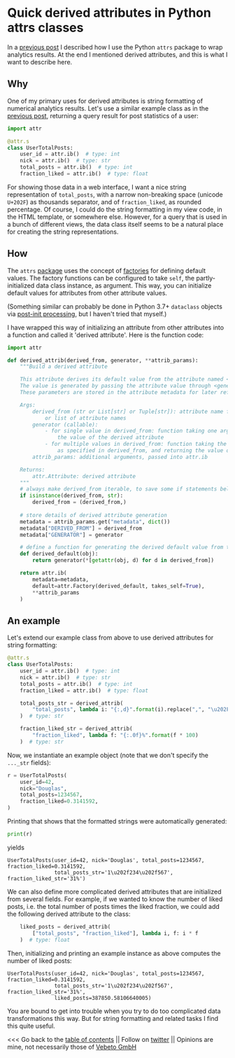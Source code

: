 # Quick derived attributes in Python attrs classes

In a [previous post](attrs_dataclasses_results.md) I described how I use the Python ``attrs`` package
to wrap analytics results. 
At the end I mentioned derived attributes, and this is what I want to describe here.


## Why

One of my primary uses for derived attributes is string formatting of numerical analytics results.
Let's use a similar example class as in the [previous post](attrs_dataclasses_results.md), returning
a query result for post statistics of a user:
```python
import attr

@attr.s
class UserTotalPosts:
    user_id = attr.ib()  # type: int
    nick = attr.ib()  # type: str
    total_posts = attr.ib()  # type: int
    fraction_liked = attr.ib()  # type: float
```

For showing those data in a web interface, I want a nice string representation of ``total_posts``,
with a narrow non-breaking space (unicode ``U+202F``) as thousands separator,
and of ``fraction_liked``, as rounded percentage.
Of course, I could do the string formatting in my view code, in the HTML template, or somewhere else.
However, for a query that is used in a bunch of different views, the data class itself seems to be a natural
place for creating the string representations.


## How

The `attrs` [package](https://pypi.org/project/attrs/) uses the concept 
of [factories](https://www.attrs.org/en/stable/api.html?highlight=factory#attr.Factory)
for defining default values.
The factory functions can be configured to take ``self``, the partly-initialized data class instance, as argument.
This way, you can initialize default values for attributes from other attribute values.

(Something similar can probably be done in Python 3.7+ ``dataclass`` objects via 
[post-init processing](https://docs.python.org/3.7/library/dataclasses.html#post-init-processing), but I haven't tried that myself.)

I have wrapped this way of initializing an attribute from other attributes into a function and called it 'derived attribute'.
Here is the function code:

```python
import attr

def derived_attrib(derived_from, generator, **attrib_params):
    """Build a derived attribute

    This attribute derives its default value from the attribute named <derived_from>. 
    The value is generated by passing the attribute value through <generator>. 
    These parameters are stored in the attribute metadata for later reference.

    Args:
        derived_from (str or List[str] or Tuple[str]): attribute name from which the current attribute derives its value
            or list of attribute names
        generator (callable):
            - for single value in derived_from: function taking one argument, an attribute value, and returning
                the value of the derived attribute
            - for multiple values in derived_from: function taking the respective attribute values, in the order
                as specified in derived_from, and returning the value of the derived attribute
        attrib_params: additional arguments, passed into attr.ib

    Returns:
        attr.Attribute: derived attribute
    """
    # always make derived_from iterable, to save some if statements below
    if isinstance(derived_from, str):
        derived_from = (derived_from,)
    
    # store details of derived attribute generation
    metadata = attrib_params.get("metadata", dict())
    metadata["DERIVED_FROM"] = derived_from
    metadata["GENERATOR"] = generator

    # define a function for generating the derived default value from the partially initialized object
    def derived_default(obj):
        return generator(*[getattr(obj, d) for d in derived_from])

    return attr.ib(
        metadata=metadata,
        default=attr.Factory(derived_default, takes_self=True),
        **attrib_params
    )
```


## An example

Let's extend our example class from above to use derived attributes for string formatting:
```python
@attr.s
class UserTotalPosts:
    user_id = attr.ib()  # type: int
    nick = attr.ib()  # type: str
    total_posts = attr.ib()  # type: int
    fraction_liked = attr.ib()  # type: float

    total_posts_str = derived_attrib(
        "total_posts", lambda i: "{:,d}".format(i).replace(",", "\u202F")
    )  # type: str

    fraction_liked_str = derived_attrib(
        "fraction_liked", lambda f: "{:.0f}%".format(f * 100)
    )  # type: str
```

Now, we instantiate an example object (note that we don't specify the ``..._str`` fields):
```python
r = UserTotalPosts(
    user_id=42,
    nick="Douglas",
    total_posts=1234567,
    fraction_liked=0.3141592,
)
``` 

Printing that shows that the formatted strings were automatically generated:
```python
print(r)
```
yields
```text
UserTotalPosts(user_id=42, nick='Douglas', total_posts=1234567, fraction_liked=0.3141592,
               total_posts_str='1\u202f234\u202f567', fraction_liked_str='31%')
```

We can also define more complicated derived attributes that are initialized from several fields.
For example, if we wanted to know the number of liked posts, i.e. the total number of posts times the liked fraction,
we could add the following derived attribute to the class:
```python
    liked_posts = derived_attrib(
        ["total_posts", "fraction_liked"], lambda i, f: i * f
    )  # type: float
```

Then, initializing and printing an example instance as above computes the number of liked posts:
```text
UserTotalPosts(user_id=42, nick='Douglas', total_posts=1234567, fraction_liked=0.3141592, 
               total_posts_str='1\u202f234\u202f567', fraction_liked_str='31%', 
               liked_posts=387850.58106640005)
```

You are bound to get into trouble when you try to do too complicated data transformations this way.
But for string formatting and related tasks I find this quite useful.




<<< Go back to the [table of contents](../README.md) || Follow on [twitter](https://twitter.com/EberhardHansis) || Opinions are mine, not necessarily those of [Vebeto GmbH](https://www.vebeto.de)